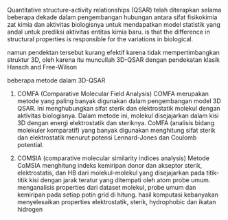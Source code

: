 Quantitative structure-activity relationships (QSAR) telah diterapkan selama beberapa dekade dalam pengembangan hubungan antara sifat fisikokimia zat kimia dan aktivitas biologisnya untuk mendapatkan model statistik yang andal untuk prediksi aktivitas entitas kimia baru. is that the difference in structural properties is responsible for the variations in biological.

namun pendektan tersebut kurang efektif karena tidak mempertimbangkan struktur 3D, oleh karena itu muncullah 3D-QSAR dengan pendekatan klasik Hansch and Free-Wilson

beberapa metode dalam 3D-QSAR

1.  COMFA (Comparative Molecular Field Analysis)
COMFA merupakan metode yang paling banyak digunakan dalam pengembangan model 3D QSAR. Ini menghubungkan sifat sterik dan elektrostatik molekul dengan aktivitas biologisnya. Dalam metode ini, molekul disejajarkan dalam kisi 3D dengan energi elektrostatik dan steriknya. CoMFA (analisis bidang molekuler komparatif) yang banyak digunakan menghitung sifat sterik dan elektrostatik menurut potensi Lennard-Jones dan Coulomb potential.
	
2. COMSIA (comparative molecular similarity indices analysis)
Metode CoMSIA menghitung indeks kemiripan donor dan akseptor sterik, elektrostatis, dan HB dari molekul-molekul yang disejajarkan pada titik-titik kisi dengan jarak teratur yang ditempati oleh atom probe umum. menganalisis properties dari dataset molekul, probe umum dan kemiripan pada setiap potin grid di hitung. hasil komputasi kebanyakan menyelesaikan properties elektrostatik, sterik, hydrophobic dan ikatan hidrogen